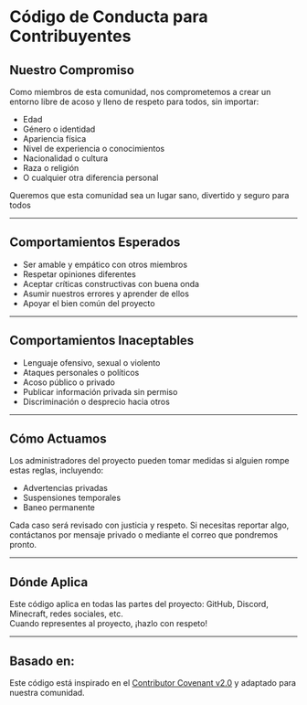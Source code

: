 # Código de Conducta para Contribuyentes

## Nuestro Compromiso

Como miembros de esta comunidad, nos comprometemos a crear un entorno libre de acoso y lleno de respeto para todos, sin importar:

- Edad
- Género o identidad
- Apariencia física
- Nivel de experiencia o conocimientos
- Nacionalidad o cultura
- Raza o religión
- O cualquier otra diferencia personal

Queremos que esta comunidad sea un lugar sano, divertido y seguro para todos

---

## Comportamientos Esperados

- Ser amable y empático con otros miembros
- Respetar opiniones diferentes
- Aceptar críticas constructivas con buena onda
- Asumir nuestros errores y aprender de ellos
- Apoyar el bien común del proyecto

---

## Comportamientos Inaceptables

- Lenguaje ofensivo, sexual o violento
- Ataques personales o políticos
- Acoso público o privado
- Publicar información privada sin permiso
- Discriminación o desprecio hacia otros

---

## Cómo Actuamos

Los administradores del proyecto pueden tomar medidas si alguien rompe estas reglas, incluyendo:

- Advertencias privadas 
- Suspensiones temporales 
- Baneo permanente 

Cada caso será revisado con justicia y respeto. Si necesitas reportar algo, contáctanos por mensaje privado o mediante el correo que pondremos pronto.

---

## Dónde Aplica

Este código aplica en todas las partes del proyecto: GitHub, Discord, Minecraft, redes sociales, etc.  
Cuando representes al proyecto, ¡hazlo con respeto! 

---

## Basado en:

Este código está inspirado en el [Contributor Covenant v2.0](https://www.contributor-covenant.org/version/2/0/code_of_conduct.html) y adaptado para nuestra comunidad.

